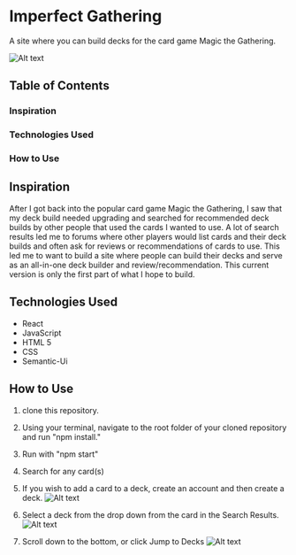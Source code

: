 # Imperfect Gathering
A site where you can build decks for the card game Magic the Gathering.


![Alt text](Home.png "Title Screen")
## Table of Contents ##
### Inspiration
### Technologies Used
### How to Use

## Inspiration
After I got back into the popular card game Magic the Gathering, I saw that my deck build needed upgrading and searched for recommended deck builds by other people that used the cards I wanted to use. A lot of search results led me to forums where other players would list cards and their deck builds and often ask for reviews or recommendations of cards to use. This led me to want to build a site where people can build their decks and serve as an all-in-one deck builder and review/recommendation. This current version is only the first part of what I hope to build.

## Technologies Used
- React
- JavaScript
- HTML 5
- CSS
- Semantic-Ui

## How to Use
1. clone this repository.
2. Using your terminal, navigate to the root folder of your cloned repository and run "npm install."
4. Run with "npm start"

5. Search for any card(s)
6. If you wish to add a card to a deck, create an account and then create a deck.
![Alt text](Home.png "Title Screen")
7. Select a deck from the drop down from the card in the Search Results.
![Alt text](Search_Results.png "Title Screen")
8. Scroll down to the bottom, or click Jump to Decks
![Alt text](User_Decks.png "Title Screen")